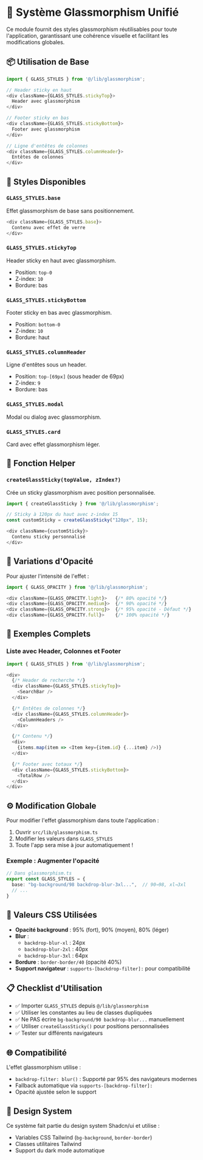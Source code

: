 # 🎨 Système Glassmorphism Unifié

Ce module fournit des styles glassmorphism réutilisables pour toute l'application, garantissant une cohérence visuelle et facilitant les modifications globales.

## 📦 Utilisation de Base

```typescript
import { GLASS_STYLES } from '@/lib/glassmorphism';

// Header sticky en haut
<div className={GLASS_STYLES.stickyTop}>
  Header avec glassmorphism
</div>

// Footer sticky en bas
<div className={GLASS_STYLES.stickyBottom}>
  Footer avec glassmorphism
</div>

// Ligne d'entêtes de colonnes
<div className={GLASS_STYLES.columnHeader}>
  Entêtes de colonnes
</div>
```

## 🎯 Styles Disponibles

### `GLASS_STYLES.base`
Effet glassmorphism de base sans positionnement.
```typescript
<div className={GLASS_STYLES.base}>
  Contenu avec effet de verre
</div>
```

### `GLASS_STYLES.stickyTop`
Header sticky en haut avec glassmorphism.
- Position: `top-0`
- Z-index: `10`
- Bordure: bas

### `GLASS_STYLES.stickyBottom`
Footer sticky en bas avec glassmorphism.
- Position: `bottom-0`
- Z-index: `10`
- Bordure: haut

### `GLASS_STYLES.columnHeader`
Ligne d'entêtes sous un header.
- Position: `top-[69px]` (sous header de 69px)
- Z-index: `9`
- Bordure: bas

### `GLASS_STYLES.modal`
Modal ou dialog avec glassmorphism.

### `GLASS_STYLES.card`
Card avec effet glassmorphism léger.

## 🔧 Fonction Helper

### `createGlassSticky(topValue, zIndex?)`

Crée un sticky glassmorphism avec position personnalisée.

```typescript
import { createGlassSticky } from '@/lib/glassmorphism';

// Sticky à 120px du haut avec z-index 15
const customSticky = createGlassSticky("120px", 15);

<div className={customSticky}>
  Contenu sticky personnalisé
</div>
```

## 🎨 Variations d'Opacité

Pour ajuster l'intensité de l'effet :

```typescript
import { GLASS_OPACITY } from '@/lib/glassmorphism';

<div className={GLASS_OPACITY.light}>   {/* 80% opacité */}
<div className={GLASS_OPACITY.medium}>  {/* 90% opacité */}
<div className={GLASS_OPACITY.strong}>  {/* 95% opacité - Défaut */}
<div className={GLASS_OPACITY.full}>    {/* 100% opacité */}
```

## 📝 Exemples Complets

### Liste avec Header, Colonnes et Footer

```typescript
import { GLASS_STYLES } from '@/lib/glassmorphism';

<div>
  {/* Header de recherche */}
  <div className={GLASS_STYLES.stickyTop}>
    <SearchBar />
  </div>

  {/* Entêtes de colonnes */}
  <div className={GLASS_STYLES.columnHeader}>
    <ColumnHeaders />
  </div>

  {/* Contenu */}
  <div>
    {items.map(item => <Item key={item.id} {...item} />)}
  </div>

  {/* Footer avec totaux */}
  <div className={GLASS_STYLES.stickyBottom}>
    <TotalRow />
  </div>
</div>
```

## ⚙️ Modification Globale

Pour modifier l'effet glassmorphism dans toute l'application :

1. Ouvrir `src/lib/glassmorphism.ts`
2. Modifier les valeurs dans `GLASS_STYLES`
3. Toute l'app sera mise à jour automatiquement !

### Exemple : Augmenter l'opacité

```typescript
// Dans glassmorphism.ts
export const GLASS_STYLES = {
  base: "bg-background/98 backdrop-blur-3xl...",  // 90→98, xl→3xl
  // ...
}
```

## 🎯 Valeurs CSS Utilisées

- **Opacité background** : 95% (fort), 90% (moyen), 80% (léger)
- **Blur** : 
  - `backdrop-blur-xl` : 24px
  - `backdrop-blur-2xl` : 40px
  - `backdrop-blur-3xl` : 64px
- **Bordure** : `border-border/40` (opacité 40%)
- **Support navigateur** : `supports-[backdrop-filter]:` pour compatibilité

## 📋 Checklist d'Utilisation

- ✅ Importer `GLASS_STYLES` depuis `@/lib/glassmorphism`
- ✅ Utiliser les constantes au lieu de classes dupliquées
- ✅ Ne PAS écrire `bg-background/90 backdrop-blur...` manuellement
- ✅ Utiliser `createGlassSticky()` pour positions personnalisées
- ✅ Tester sur différents navigateurs

## 🌐 Compatibilité

L'effet glassmorphism utilise :
- `backdrop-filter: blur()` : Supporté par 95% des navigateurs modernes
- Fallback automatique via `supports-[backdrop-filter]:`
- Opacité ajustée selon le support

## 🎨 Design System

Ce système fait partie du design system Shadcn/ui et utilise :
- Variables CSS Tailwind (`bg-background`, `border-border`)
- Classes utilitaires Tailwind
- Support du dark mode automatique



